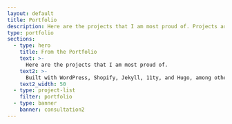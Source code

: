 ```yaml
---
layout: default
title: Portfolio
description: Here are the projects that I am most proud of. Projects are built with WordPress, Shopify, Jekyll, 11ty, and Hugo, among others.
type: portfolio
sections:
  - type: hero
    title: From the Portfolio
    text: >-
      Here are the projects that I am most proud of.
    text2: >-
      Built with WordPress, Shopify, Jekyll, 11ty, and Hugo, among others.
    text2_width: 50
  - type: project-list
    filter: portfolio
  - type: banner
    banner: consultation2
---
```

